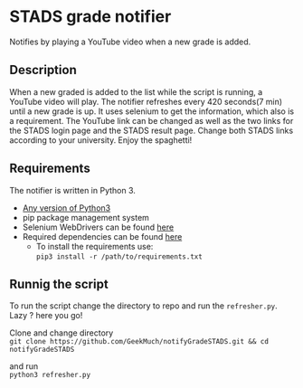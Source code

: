 # STADS grade notifier 
Notifies by playing a YouTube video when a new grade is added.

## Description
When a new graded is added to the list while the script is running, a YouTube video will play. The notifier refreshes every 420 seconds(7 min) until a new grade is up.  It uses selenium to get the information, which also is a requirement. The YouTube link can be changed as well as the two links for the STADS login page and the STADS result page. Change both STADS links according to your university. Enjoy the spaghetti! 

## Requirements
The notifier is written in Python 3.

- [Any version of Python3](https://www.python.org/downloads/)
- pip package management system
- Selenium WebDrivers can be found [here](https://www.selenium.dev/documentation/en/webdriver/driver_requirements/)
- Required dependencies can be found [here](https://github.com/GeekMuch/notifyGradeSTADS/blob/master/requirements.txt)
  - To install the requirements use:  
    ```pip3 install -r /path/to/requirements.txt```

## Runnig the script
To run the script change the directory to repo and run the ```refresher.py```.  
Lazy ? here you go!  
  
Clone and change directory  
```git clone https://github.com/GeekMuch/notifyGradeSTADS.git && cd notifyGradeSTADS ```  
  
and run   
```python3 refresher.py```
